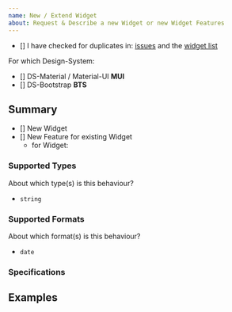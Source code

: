 ```yaml
---
name: New / Extend Widget
about: Request & Describe a new Widget or new Widget Features
---
```


<!-- Add a summary in the title above -->
<!-- Selected checkbox is [X] -->

- [] I have checked for duplicates in: [issues](https://github.com/ui-schema/ui-schema/issues) and the [widget list](https://ui-schema.bemit.codes/en/docs/overview#widget-list)

For which Design-System:

- [] DS-Material / Material-UI **MUI**
- [] DS-Bootstrap **BTS**

<!-- add the abbreviation in the title please! -->

## Summary

- [] New Widget
- [] New Feature for existing Widget
    - for Widget:

### Supported Types

About which type(s) is this behaviour?

- `string`

### Supported Formats

About which format(s) is this behaviour?

- `date`
 
### Specifications

<!-- Describe on which specifications it is based -->
<!-- Docs UI-Schema: https://ui-schema.bemit.codes/en/docs/schema -->
<!-- Docs JSON-Schema: https://json-schema.org/understanding-json-schema/reference/type.html -->

## Examples

<!--
  Provide wireframes, screenshots, schema-examples of the needed behavior.
  Help us to know more about the use-case and intention, rather then only describing a solution. 
-->
